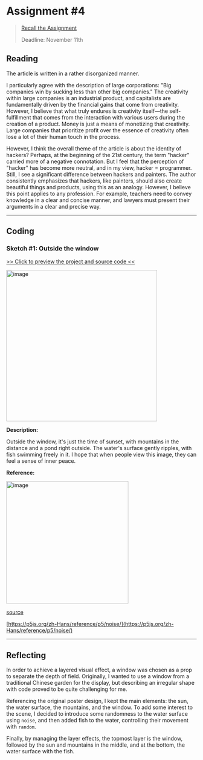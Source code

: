 # Assignment #4
>  [Recall the Assignment](https://git.arts.ac.uk/dhowe/Critical-Coding-1-2024/blob/main/assignments/assignment4.md)
> 
> Deadline: November 11th

## Reading

The article is written in a rather disorganized manner.

I particularly agree with the description of large corporations: "Big companies win by sucking less than other big companies." The creativity within large companies is an industrial product, and capitalists are fundamentally driven by the financial gains that come from creativity. However, I believe that what truly endures is creativity itself—the self-fulfillment that comes from the interaction with various users during the creation of a product. Money is just a means of monetizing that creativity. Large companies that prioritize profit over the essence of creativity often lose a lot of their human touch in the process.

However, I think the overall theme of the article is about the identity of hackers? Perhaps, at the beginning of the 21st century, the term "hacker" carried more of a negative connotation. But I feel that the perception of "hacker" has become more neutral, and in my view, hacker = programmer. Still, I see a significant difference between hackers and painters. The author consistently emphasizes that hackers, like painters, should also create beautiful things and products, using this as an analogy. However, I believe this point applies to any profession. For example, teachers need to convey knowledge in a clear and concise manner, and lawyers must present their arguments in a clear and precise way.


---

## Coding

### Sketch #1: Outside the window

[>> Click to preview the project and source code <<](https://editor.p5js.org/HaoWang010/sketches/-6TsThbzT)

<img width="399" alt="image" src="https://git.arts.ac.uk/24010286/Critical-Coding-Notebook/assets/1333/b0169004-3f06-4756-81e9-12854a456cd4">

**Description:**

Outside the window, it's just the time of sunset, with mountains in the distance and a pond right outside. The water's surface gently ripples, with fish swimming freely in it. I hope that when people view this image, they can feel a sense of inner peace.

**Reference:**

<img width="323" alt="image" src="https://git.arts.ac.uk/24010286/Critical-Coding-Notebook/assets/1333/1aaf67c2-51e6-48e5-802c-b23adea52767">

[source](https://www.pinterest.com/pin/3025924743184963/)


[https://p5js.org/zh-Hans/reference/p5/noise/](https://p5js.org/zh-Hans/reference/p5/noise/)

---

## **Reflecting**

In order to achieve a layered visual effect, a window was chosen as a prop to separate the depth of field. Originally, I wanted to use a window from a traditional Chinese garden for the display, but describing an irregular shape with code proved to be quite challenging for me.

Referencing the original poster design, I kept the main elements: the sun, the water surface, the mountains, and the window. To add some interest to the scene, I decided to introduce some randomness to the water surface using `noise`, and then added fish to the water, controlling their movement with `random`.

Finally, by managing the layer effects, the topmost layer is the window, followed by the sun and mountains in the middle, and at the bottom, the water surface with the fish.
